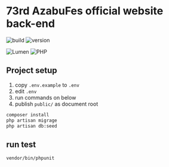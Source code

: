 # 73rd AzabuFes official website back-end

![build](https://img.shields.io/github/workflow/status/afes-website/back/Deploy%20into%20production%20server/master?label=Deploy&style=for-the-badge)
![version](https://img.shields.io/badge/dynamic/json?color=007ec6&label=version&style=for-the-badge&query=version&url=https://raw.githubusercontent.com/afes-website/back/develop/composer.json)

![Lumen](https://img.shields.io/badge/Lumen-^6.0-555.svg?labelColor=E74430&logo=lumen&style=flat-square&logoColor=fff)
![PHP](https://img.shields.io/badge/PHP-^7.2-555.svg?labelColor=777BB4&logo=php&logoColor=fff&style=flat-square)

## Project setup
1. copy `.env.example` to `.env`
2. edit `.env`
3. run commands on below
4. publish `public/` as document root

```sh
composer install
php artisan migrage
php artisan db:seed
```


## run test
```sh
vendor/bin/phpunit
```
